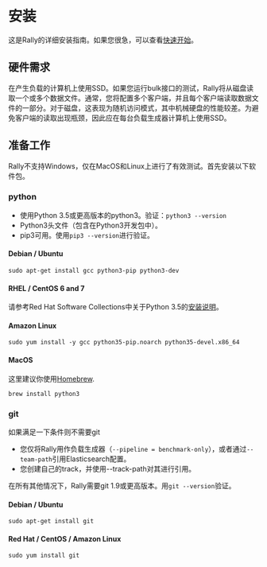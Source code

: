 # 安装

这是Rally的详细安装指南。如果您很急，可以查看[快速开始](./quickstart.md)。

## 硬件需求

在产生负载的计算机上使用SSD。如果您运行bulk接口的测试，Rally将从磁盘读取一个或多个数据文件。通常，您将配置多个客户端，并且每个客户端读取数据文件的一部分。对于磁盘，这表现为随机访问模式，其中机械硬盘的性能较差。为避免客户端的读取出现瓶颈，因此应在每台负载生成器计算机上使用SSD。

## 准备工作

Rally不支持Windows，仅在MacOS和Linux上进行了有效测试。首先安装以下软件包。

### python
* 使用Python 3.5或更高版本的python3。验证：`python3 --version`
* Python3头文件（包含在Python3开发包中）。
* pip3可用。使用`pip3 --version`进行验证。

#### Debian / Ubuntu

```
sudo apt-get install gcc python3-pip python3-dev
```
#### RHEL / CentOS 6 and 7

请参考Red Hat Software Collections中关于Python 3.5的[安装说明](https://www.softwarecollections.org/en/scls/rhscl/rh-python35/)。

#### Amazon Linux

```
sudo yum install -y gcc python35-pip.noarch python35-devel.x86_64
```

#### MacOS

这里建议你使用[Homebrew](https://brew.sh/).
```
brew install python3
```

### git

如果满足一下条件则不需要git

* 您仅将Rally用作负载生成器（`--pipeline = benchmark-only`），或者通过`--team-path`引用Elasticsearch配置。
* 您创建自己的track，并使用--track-path对其进行引用。


在所有其他情况下，Rally需要git 1.9或更高版本。用`git --version`验证。

#### Debian / Ubuntu

```
sudo apt-get install git
```

#### Red Hat / CentOS / Amazon Linux

```
sudo yum install git
```

``` important:: 如果使用RHEL，请通过Red Hat Software Collections安装最新版本的git。
```